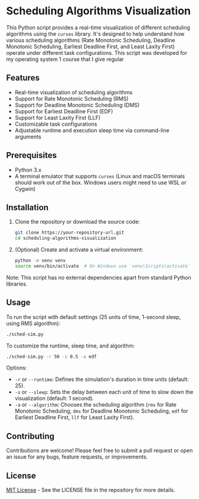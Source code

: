# Scheduling Algorithms Visualization

This Python script provides a real-time visualization of different scheduling algorithms using the `curses` library. It's designed to help understand how various scheduling algorithms (Rate Monotonic Scheduling, Deadline Monotonic Scheduling, Earliest Deadline First, and Least Laxity First) operate under different task configurations. This script was developed for my operating system 1 course that I give regular

## Features

- Real-time visualization of scheduling algorithms
- Support for Rate Monotonic Scheduling (RMS)
- Support for Deadline Monotonic Scheduling (DMS)
- Support for Earliest Deadline First (EDF)
- Support for Least Laxity First (LLF)
- Customizable task configurations
- Adjustable runtime and execution sleep time via command-line arguments

## Prerequisites

- Python 3.x
- A terminal emulator that supports `curses` (Linux and macOS terminals should work out of the box. Windows users might need to use WSL or Cygwin)

## Installation

1. Clone the repository or download the source code:
   ```bash
   git clone https://your-repository-url.git
   cd scheduling-algorithms-visualization
   ```

2. (Optional) Create and activate a virtual environment:
   ```bash
   python -m venv venv
   source venv/bin/activate  # On Windows use `venv\Scripts\activate`
   ```

Note: This script has no external dependencies apart from standard Python libraries.

## Usage

To run the script with default settings (25 units of time, 1-second sleep, using RMS algorithm):
```bash
./sched-sim.py
```

To customize the runtime, sleep time, and algorithm:
```bash
./sched-sim.py -r 50 -s 0.5 -a edf
```
Options:
- `-r` or `--runtime`: Defines the simulation's duration in time units (default: 25).
- `-s` or `--sleep`: Sets the delay between each unit of time to slow down the visualization (default: 1 second).
- `-a` or `--algorithm`: Chooses the scheduling algorithm (`rms` for Rate Monotonic Scheduling, `dms` for Deadline Monotonic Scheduling, `edf` for Earliest Deadline First, `llf` for Least Laxity First).

## Contributing

Contributions are welcome! Please feel free to submit a pull request or open an issue for any bugs, feature requests, or improvements.

## License

[MIT License](LICENSE) - See the LICENSE file in the repository for more details.

